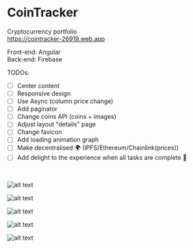 # CoinTracker
Cryptocurrency portfolio <br />
https://cointracker-26919.web.app

Front-end: Angular <br />
Back-end: Firebase

TODOs:

- [ ] Center content
- [ ] Responsive design
- [ ] Use Async (column price change)
- [ ] Add paginator
- [ ] Change coins API (coins + images)
- [ ] Adjust layout "details" page
- [ ] Change favicon
- [ ] Add loading animation graph
- [ ] Make decentralised :earth_africa: (IPFS/Ethereum/Chainlink(prices))
- [ ] Add delight to the experience when all tasks are complete :tada:

<br />

![alt text](https://user-images.githubusercontent.com/39531282/93033529-ea6e8580-f636-11ea-97a4-ec8dc5a5fe20.png)


![alt text](https://user-images.githubusercontent.com/39531282/92998066-fd3e6880-f517-11ea-9bcf-5504ccfaafa1.png)


![alt text](https://user-images.githubusercontent.com/39531282/91370235-0e942f00-e80e-11ea-8dc2-615d469b6fcc.png)


![alt text](https://user-images.githubusercontent.com/39531282/93033658-7c768e00-f637-11ea-8c6d-2a73f9e965e4.png)



![alt text](https://user-images.githubusercontent.com/39531282/91370270-2e2b5780-e80e-11ea-8dd8-92c53a5ac6ba.png)

